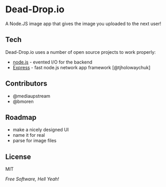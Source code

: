 Dead-Drop.io
=========

A Node.JS image app that gives the image you uploaded to the next user!

Tech
-----------

Dead-Drop.io uses a number of open source projects to work properly:

* [node.js] - evented I/O for the backend
* [Express] - fast node.js network app framework [@tjholowaychuk]

Contributors
-----------
- @mediaupstream
- @bmoren

Roadmap
-----------
- make a nicely designed UI
- name it for real
- parse for image files


License
----

MIT

*Free Software, Hell Yeah!*

  [node.js]: http://nodejs.org
  [express]: http://expressjs.com
  
    
